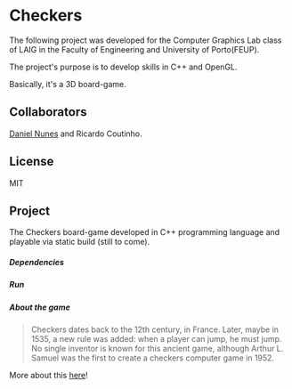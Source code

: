 # Checkers
The following project was developed for the Computer Graphics Lab class of LAIG in the Faculty of Engineering and University of Porto(FEUP).

The project's purpose is to develop skills in C++ and OpenGL.

Basically, it's a 3D board-game.

## Collaborators
[Daniel Nunes][1] and Ricardo Coutinho.

## License
MIT

## Project
The Checkers board-game developed in C++ programming language and playable via static build (still to come).

##### Dependencies

##### Run

##### About the game
> Checkers dates back to the 12th century, in France. Later, maybe in 1535, a new rule was added: when a player can jump, he must jump. No single inventor is known for this ancient game, although Arthur L. Samuel was the first to create a checkers computer game in 1952.

More about this [here][2]!

[1]:https://
[2]:https://simple.wikipedia.org/wiki/Checkers
